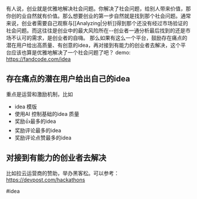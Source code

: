 有人说，创业就是优雅地解决社会问题。你解决了社会问题，给别人带来价值，那你创的业自然就有价值。那么想要创业的第一步自然就是找到那个社会问题。通常来说，创业者需要自己观察与[[Analyzing|分析]]得到那个还没有经过市场验证的社会问题。而这往往是创业中的最大风险所在--创业者一通分析最后找到的还是市场不认可的需求，是创业者的自嗨。
那么如果有这么一个平台，鼓励存在痛点的潜在用户给出高质量、有创意的idea，再对接到有能力的创业者去解决，这个平台应该也算是优雅地解决了一个社会问题了吧？
demo: https://fandcode.com/idea

## 存在痛点的潜在用户给出自己的idea
重点是运营和激励机制，比如
- idea 模版
- 使用AI 控制基础的idea 质量
- 奖励👍最多的idea
- 奖励评论最多的idea
- 奖励评论点赞最多的idea

## 对接到有能力的创业者去解决
比如拉云运营商的赞助，举办黑客松。可以参考：https://devpost.com/hackathons

#idea 